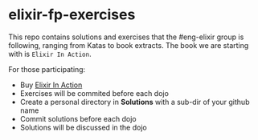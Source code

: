# elixir-fp-exercises

This repo contains solutions and exercises that the #eng-elixir group is following, ranging from Katas to book extracts.
The book we are starting with is `Elixir In Action`.

For those participating:

* Buy [Elixir In Action](https://www.manning.com/books/elixir-in-action-second-edition)
* Exercises will be commited before each dojo
* Create a personal directory in **Solutions** with a sub-dir of your github name
* Commit solutions before each dojo
* Solutions will be discussed in the dojo